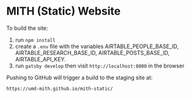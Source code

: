 # MITH (Static) Website

To build the site:

1. run `npm install`
2. create a `.env` file with the variables AIRTABLE_PEOPLE_BASE_ID, AIRTABLE_RESEARCH_BASE_ID, AIRTABLE_POSTS_BASE_ID, AIRTABLE_API_KEY.
3. run `gatsby develop` then visit `http://localhost:8000` in the browser

Pushing to GitHub will trigger a build to the staging site at: 

    https://umd-mith.github.io/mith-static/
